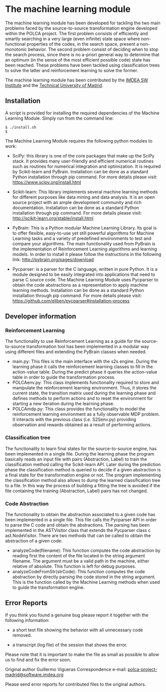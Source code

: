 The machine learning module
===========================

The machine learning module has been developed for tackling the two main problems faced by the source-to-source transformation engine developed within the POLCA project. The first problem consists of efficiently and smartly searching in a very large (even infinite) state space where non-functional properties of the codes, in the search space, present a non-monotonic behavior. The second problem consist of deciding when to stop the search process, since there is no a-priori general way to determine that an optimum (in the sense of the most efficient possible code) state has been reached. These problems have been tackled using classification trees to solve the latter and reinforcement learning to solve the former.

The machine learning module has been contributed by the
[IMDEA SW Institute](http://software.imdea.org/es/) and the [Technical University of Madrid](http://www.upm.es/internacional).

Installation
------------

A script is provided for installing the required dependencies of the Machine Learning Module. Simply run from the command line:

```
$ ./install.sh
$
```

The Machine Learning Module requires the following python modules to work:

* SciPy: this library is one of the core packages that make up the SciPy stack. It provides many user-friendly and efficient numerical routines such as routines for numerical integration and optimization. It is required by Scikit-learn and PyBrain. Installation can be done as a standard Python installation through pip command. For more details please visit: https://www.scipy.org/install.html

* Scikit-learn: This library implements several machine learning methods for different purposes like data mining and data analysis. It is an open source project with an ample development community and rich documentation. Installation can be done as a standard Python installation through pip command. For more details please visit:
http://scikit-learn.org/stable/install.html

* PyBrain: This is a Python modular Machine Learning Library. Its goal is to offer flexible, easy-to-use yet still powerful algorithms for Machine Learning tasks and a variety of predefined environments to test and compare your algorithms. The main functionality used from PyBrain is the implementation of Reinforcement Learning algorithms and learning models. In order to install it please follow the instructions in the following link:
                  http://pybrain.org/pages/download
* Pycparser: is a parser for the C language, written in pure Python. It is a module designed to be easily integrated into applications that need to parse C source code. The Machine Learning Module uses Pycparser to obtain the code abstractions as a representation to apply machine learning methods. Installation can be done as a standard Python installation through pip command. For more details please visit:
https://github.com/eliben/pycparser#installation-process


Developer information
---------------------

### Reinforcement Learning

The functionality to use Reinforcement Learning as a guide for the source-to-source transformation tool has been implemented in a modular way using different files and extending the PyBrain classes when needed.
* main.py: This files is the main interface with the s2s engine. During the learning phase it calls the reinforcement learning classes to fill in the action-value table. During the predict phase it queries the action-value table in order to guide the transformation process.
* POLCAenv.py: This class implements functionality required to store and manipulate the reinforcement learning environment. Thus, it stores the current state, the transition matrix used during the learning phase and defines methods to perform actions and to reset the environment for starting a new iteration during the learning phase.
* POLCAmdp.py: This class provides the functionality to model the reinforcement learning environment as a fully observable MDP problem. It interacts with the previous class (i.e. S2Senv.py) providing observation and rewards obtained as a result of performing actions.

### Classification tree

The functionality to learn final states for the source-to-source engine, has been implemented in a single file. During the learning phase the program basically reads an input file with pairs (Abstraction, Label) to train the classification method calling the Scikit-learn API. Later during the prediction phase the classification method is queried to decide if a given abstraction is a final state for the transformation engine or not.
The program implementing the classification method also allows to dump the learned classification tree to a file. In this way the process of building a fitting the tree is avoided if the file containing the training (Abstraction, Label) pairs has not changed.

### Code Abstraction
The functionality to obtain the abstraction associated to a given code has been implemented in a single file. This file calls the Pycparser API in order to parse the C code and obtain the abstractions. The parsing has been implemented in the ASTVisitor class that extends the Pycparser class c ast.NodeVisitor.
There are two methods that can be called to obtain the abstraction of a given code:
* analyzeCode(filename): This function computes the code abstraction by reading first the content of the file located in the string argument filename. The argument must be a valid path in the machine, either relative of absolute. This function is left for debug purposes.
* analyzeCodeFromStr(strCode): This function computes the code abstraction by directly parsing the code stored in the string argument. This is the function called by the Machine Learning methods when used to guide the transformation engine.


Error Reports
-------------

If you think you found a genuine bug please report it together
with the following information:

  - a short test file showing the behavior with all unnecessary
    code removed.

  - a transcript (log file) of the session that shows the error.

Please note that it is important to make the file as small as possible
to allow us to find and fix the error soon.

Original author Guillermo Vigueras
Correspondence e-mail: <polca-project-madrid@software.imdea.org>

Please send error reports for contributed files to the original authors.
